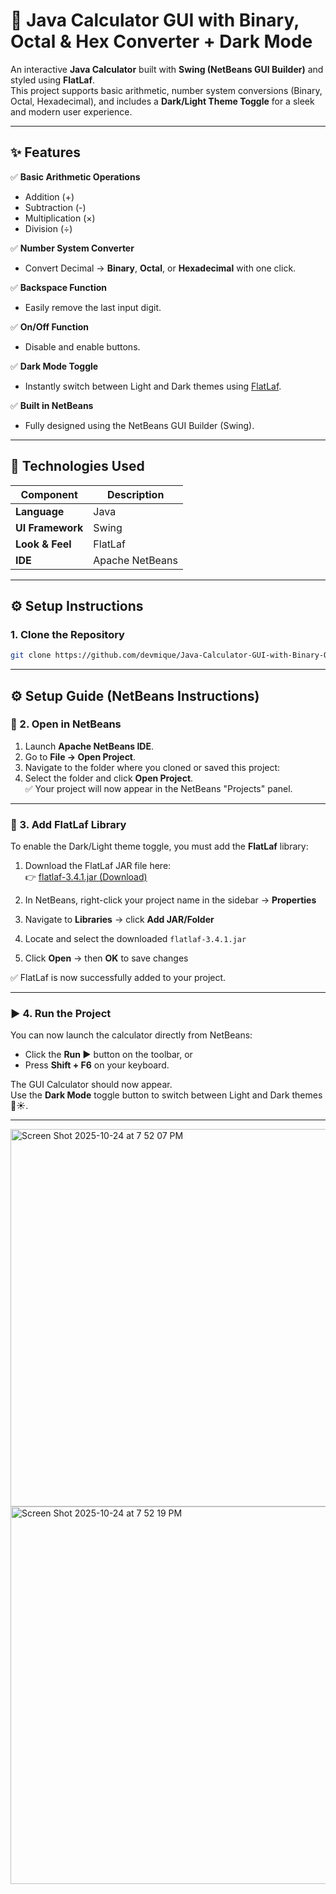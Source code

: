 # 🧮 Java Calculator GUI with Binary, Octal & Hex Converter + Dark Mode

An interactive **Java Calculator** built with **Swing (NetBeans GUI Builder)** and styled using **FlatLaf**.  
This project supports basic arithmetic, number system conversions (Binary, Octal, Hexadecimal), and includes a **Dark/Light Theme Toggle** for a sleek and modern user experience.

---

## ✨ Features

✅ **Basic Arithmetic Operations**
- Addition (+)  
- Subtraction (-)  
- Multiplication (×)  
- Division (÷)

✅ **Number System Converter**
- Convert Decimal → **Binary**, **Octal**, or **Hexadecimal** with one click.

✅ **Backspace Function**
- Easily remove the last input digit.

✅ **On/Off Function**
- Disable and enable buttons.  

✅ **Dark Mode Toggle**
- Instantly switch between Light and Dark themes using [FlatLaf](https://www.formdev.com/flatlaf/).

✅ **Built in NetBeans**
- Fully designed using the NetBeans GUI Builder (Swing).

---

## 🧠 Technologies Used

| Component | Description |
|------------|--------------|
| **Language** | Java |
| **UI Framework** | Swing |
| **Look & Feel** | FlatLaf |
| **IDE** | Apache NetBeans |

---

## ⚙️ Setup Instructions

### 1. Clone the Repository
```bash
git clone https://github.com/devmique/Java-Calculator-GUI-with-Binary-Oct-Hex-Converter.git

```
---
## ⚙️ Setup Guide (NetBeans Instructions)

### 🧩 2. Open in NetBeans
1. Launch **Apache NetBeans IDE**.  
2. Go to **File → Open Project**.  
3. Navigate to the folder where you cloned or saved this project:  
4. Select the folder and click **Open Project**.  
✅ Your project will now appear in the NetBeans "Projects" panel.

---

### 🎨 3. Add FlatLaf Library
To enable the Dark/Light theme toggle, you must add the **FlatLaf** library:

1. Download the FlatLaf JAR file here:  
👉 [flatlaf-3.4.1.jar (Download)](https://repo1.maven.org/maven2/com/formdev/flatlaf/3.4.1/flatlaf-3.4.1.jar)

2. In NetBeans, right-click your project name in the sidebar → **Properties**  
3. Navigate to **Libraries** → click **Add JAR/Folder**  
4. Locate and select the downloaded `flatlaf-3.4.1.jar`  
5. Click **Open** → then **OK** to save changes  

✅ FlatLaf is now successfully added to your project.

---

### ▶️ 4. Run the Project
You can now launch the calculator directly from NetBeans:

- Click the **Run ▶️** button on the toolbar, or  
- Press **Shift + F6** on your keyboard.  

The GUI Calculator should now appear.  
Use the **Dark Mode** toggle button to switch between Light and Dark themes 🌙☀️.

---

<img width="576" height="604" alt="Screen Shot 2025-10-24 at 7 52 07 PM" src="https://github.com/user-attachments/assets/db19a51e-84d4-479c-a6c9-19b9dd913f57" />
<img width="576" height="604" alt="Screen Shot 2025-10-24 at 7 52 19 PM" src="https://github.com/user-attachments/assets/e72e47e6-96bb-480a-adab-c2bcb8f1edad" />

